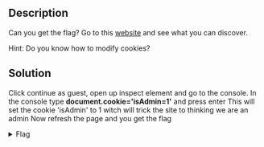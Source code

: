 ## Description

Can you get the flag?
Go to this [website](http://saturn.picoctf.net:61304/) and see what you can discover.

Hint: Do you know how to modify cookies?

## Solution

Click continue as guest, open up inspect element and go to the console.
In the console type **document.cookie='isAdmin=1'** and press enter
This will set the cookie 'isAdmin' to 1 witch will trick the site to thinking we are an admin
Now refresh the page and you get the flag


<details>
  <summary>Flag</summary>
  
  
  picoCTF{gr4d3_A_c00k13_0d351e23}

</details>
